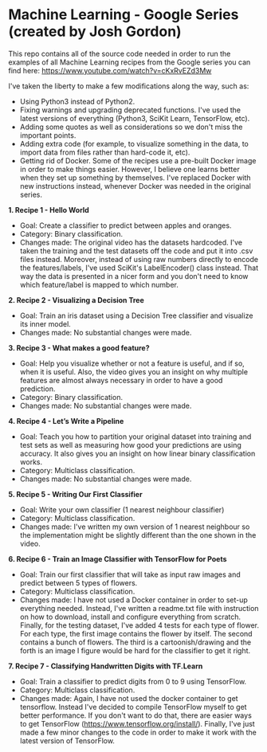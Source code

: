 # Machine Learning - Google Series (created by Josh Gordon)

This repo contains all of the source code needed in order to run the examples of all Machine Learning recipes from the Google series you can find here: https://www.youtube.com/watch?v=cKxRvEZd3Mw

I've taken the liberty to make a few modifications along the way, such as:

* Using Python3 instead of Python2.
* Fixing warnings and upgrading deprecated functions. I've used the latest versions of everything (Python3, SciKit Learn, TensorFlow, etc).
* Adding some quotes as well as considerations so we don't miss the important points.
* Adding extra code (for example, to visualize something in the data, to import data from files rather than hard-code it, etc).
* Getting rid of Docker. Some of the recipes use a pre-built Docker image in order to make things easier. However, I believe one learns better when they set up something by themselves. I've replaced Docker with new instructions instead, whenever Docker was needed in the original series.


**1. Recipe 1 -  Hello World**

* Goal: Create a classifier to predict between apples and oranges.
* Category: Binary classification.
* Changes made: The original video has the datasets hardcoded. I've taken the training and the test datasets off the code and put it into .csv files instead. Moreover, instead of using raw numbers directly to encode the features/labels, I've used SciKit's LabelEncoder() class instead. That way the data is presented in a nicer form and you don't need to know which feature/label is mapped to which number.


**2. Recipe 2 -  Visualizing a Decision Tree**

* Goal: Train an iris dataset using a Decision Tree classifier and visualize its inner model.
* Changes made: No substantial changes were made.


**3. Recipe 3 -  What makes a good feature?**

* Goal: Help you visualize whether or not a feature is useful, and if so, when it is useful. Also, the video gives you an insight on why multiple features are almost always necessary in order to have a good prediction.
* Category: Binary classification.
* Changes made: No substantial changes were made.


**4. Recipe 4 -  Let’s Write a Pipeline**

* Goal: Teach you how to partition your original dataset into training and test sets as well as measuring how good your predictions are using accuracy. It also gives you an insight on how linear binary classification works.
* Category: Multiclass classification.
* Changes made: No substantial changes were made.


**5. Recipe 5 - Writing Our First Classifier**
* Goal: Write your own classifier (1 nearest neighbour classifier)
* Category: Multiclass classification.
* Changes made: I've written my own version of 1 nearest neighbour so the implementation might be slightly different than the one shown in the video.


**6. Recipe 6 - Train an Image Classifier with TensorFlow for Poets**
* Goal: Train our first classifier that will take as input raw images and predict between 5 types of flowers.
* Category: Multiclass classification.
* Changes made: I have not used a Docker container in order to set-up everything needed. Instead, I've written a readme.txt file with instruction on how to download, install and configure everything from scratch. Finally, for the testing dataset, I've added 4 tests for each type of flower. For each type, the first image contains the flower by itself. The second contains a bunch of flowers. The third is a cartoonish/drawing and the forth is an image I figure would be hard for the classifier to get it right.


**7. Recipe 7 - Classifying Handwritten Digits with TF.Learn**
* Goal: Train a classifier to predict digits from 0 to 9 using TensorFlow.
* Category: Multiclass classification.
* Changes made: Again, I have not used the docker container to get tensorflow. Instead I've decided to compile TensorFlow myself to get better performance. If you don't want to do that, there are easier ways to get TensorFlow (https://www.tensorflow.org/install/). Finally, I've just made a few minor changes to the code in order to make it work with the latest version of TensorFlow.
